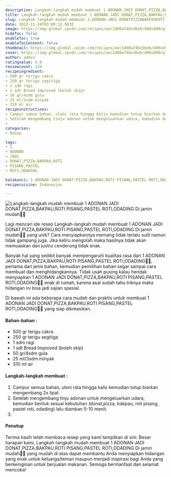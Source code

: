 ```yaml
---
description: Langkah-langkah mudah membuat 1 ADONAN JADI DONAT,PIZZA,BAKPAU,ROTI PISANG,PASTEL ROTI,ODADING Di jamin mudah"
title: Langkah-langkah mudah membuat 1 ADONAN JADI DONAT,PIZZA,BAKPAU,ROTI PISANG,PASTEL ROTI,ODADING Di jamin mudah
slug: Langkah-langkah-mudah-membuat-1-ADONAN-JADI-DONATPIZZABAKPAUROTI-PISANGPASTEL-ROTIODADING-Di-jamin-mudah
date: 2022-11-24T03:09:12.063Z
image: https://img-global.cpcdn.com/recipes/aec1d00a74be36e6/400x400cq70/photo.jpg
hideToc: false
enableToc: true
enableTocContent: false
thumbnail: https://img-global.cpcdn.com/recipes/aec1d00a74be36e6/400x400cq70/photo.jpg
cover: https://img-global.cpcdn.com/recipes/aec1d00a74be36e6/400x400cq70/photo.jpg
author: admin
ratingvalue: 4.8
reviewcount: 124
recipeingredient:
- 500 gr terigu cakra
- 250 gr terigu segitiga
- 1 sdm ragi
- 1 sdt Bread Improved (boleh skip)
- 50 gr/4sdm gula
- 25 ml/3sdm minyak
- 310 ml air
recipeinstructions:
- Campur semua bahan, uleni rata hingga kalis kemudian tutup biarkan mengembang 2x lipat.
- Setelah mengembang tinju adonan untuk mengeluarkan udara, kemudian bentuk sesuai kebutuhan (donat,pizza, bakpau, roti pisang, pastel roti, odading) lalu diamkan 5-10 menit.
- 
categories:
- Resep

tags:
- 1
- ADONAN
- JADI
- DONAT,PIZZA,BAKPAU,ROTI
- PISANG,PASTEL
- ROTI,ODADING

katakunci: 1 ADONAN JADI DONAT,PIZZA,BAKPAU,ROTI PISANG,PASTEL ROTI,ODADING
recipecuisine: Indonesian

---
```


![Langkah-langkah mudah membuat 1 ADONAN JADI DONAT,PIZZA,BAKPAU,ROTI PISANG,PASTEL ROTI,ODADING Di jamin mudah👩‍🍳](https://img-global.cpcdn.com/recipes/aec1d00a74be36e6/400x400cq70/photo.jpg)

Lagi mencari ide resep Langkah-langkah mudah membuat 1 ADONAN JADI DONAT,PIZZA,BAKPAU,ROTI PISANG,PASTEL ROTI,ODADING Di jamin mudah👩‍🍳 yang unik? Cara menyiapkannya memang tidak terlalu sulit namun tidak gampang juga. Jika keliru mengolah maka hasilnya tidak akan memuaskan dan justru cenderung tidak enak.

Banyak hal yang sedikit banyak mempengaruhi kualitas rasa dari 1 ADONAN JADI DONAT,PIZZA,BAKPAU,ROTI PISANG,PASTEL ROTI,ODADING👩‍🍳, pertama dari jenis bahan, kemudian pemilihan bahan segar sampai cara membuat dan menghidangkannya. Tidak usah pusing kalau hendak menyiapkan 1 ADONAN JADI DONAT,PIZZA,BAKPAU,ROTI PISANG,PASTEL ROTI,ODADING👩‍🍳 enak di rumah, karena asal sudah tahu triknya maka hidangan ini bisa jadi sajian spesial.

Di bawah ini ada beberapa cara mudah dan praktis untuk membuat 1 ADONAN JADI DONAT,PIZZA,BAKPAU,ROTI PISANG,PASTEL ROTI,ODADING👩‍🍳 yang siap dikreasikan.

<!--inarticleads1-->

#### Bahan-bahan :

- 500 gr terigu cakra
- 250 gr terigu segitiga
- 1 sdm ragi
- 1 sdt Bread Improved (boleh skip)
- 50 gr/4sdm gula
- 25 ml/3sdm minyak
- 310 ml air

<!--inarticleads2-->

#### Langkah-langkah membuat :

1. Campur semua bahan, uleni rata hingga kalis kemudian tutup biarkan mengembang 2x lipat.
1. Setelah mengembang tinju adonan untuk mengeluarkan udara, kemudian bentuk sesuai kebutuhan (donat,pizza, bakpau, roti pisang, pastel roti, odading) lalu diamkan 5-10 menit.
1. 

#### Penutup

Terima kasih telah membaca resep yang kami tampilkan di sini. Besar harapan kami, Langkah-langkah mudah membuat 1 ADONAN JADI DONAT,PIZZA,BAKPAU,ROTI PISANG,PASTEL ROTI,ODADING Di jamin mudah👩‍🍳 yang mudah di atas dapat membantu Anda menyiapkan hidangan yang enak untuk keluarga/teman maupun menjadi inspirasi bagi Anda yang berkeinginan untuk berjualan makanan. Semoga bermanfaat dan selamat mencoba!